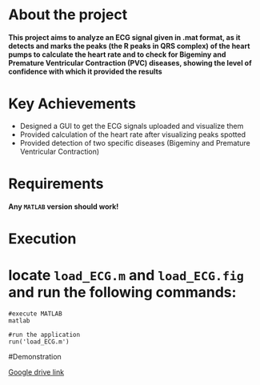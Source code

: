 # About the project
#### This project aims to analyze an ECG signal given in .mat format, as it detects and marks the peaks (the R peaks in QRS complex) of the heart pumps to calculate the heart rate and to check for Bigeminy and Premature Ventricular Contraction (PVC) diseases, showing the level of confidence with which it provided the results

# Key Achievements

* Designed a GUI to get the ECG signals uploaded and visualize them
* Provided calculation of the heart rate after visualizing peaks spotted
* Provided detection of two specific diseases (Bigeminy and Premature Ventricular Contraction)

# Requirements
#### Any `MATLAB` version should work!

# Execution
# locate `load_ECG.m` and `load_ECG.fig` and run the following commands:
```
#execute MATLAB
matlab

#run the application
run('load_ECG.m')
```

#Demonstration

[Google drive link](https://drive.google.com/file/d/1IvmRAaoeakp049FaFzhiG2eAk1P-ETtJ/view?usp=share_link)




